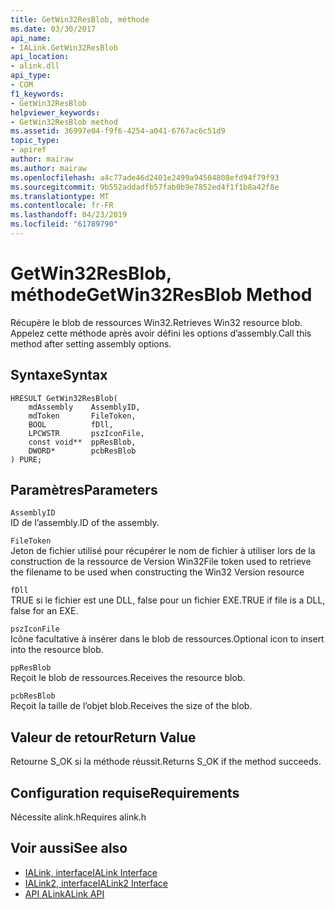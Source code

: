 ```yaml
---
title: GetWin32ResBlob, méthode
ms.date: 03/30/2017
api_name:
- IALink.GetWin32ResBlob
api_location:
- alink.dll
api_type:
- COM
f1_keywords:
- GetWin32ResBlob
helpviewer_keywords:
- GetWin32ResBlob method
ms.assetid: 36997e04-f9f6-4254-a041-6767ac6c51d9
topic_type:
- apiref
author: mairaw
ms.author: mairaw
ms.openlocfilehash: a4c77ade46d2401e2499a94504808efd94f79f93
ms.sourcegitcommit: 9b552addadfb57fab0b9e7852ed4f1f1b8a42f8e
ms.translationtype: MT
ms.contentlocale: fr-FR
ms.lasthandoff: 04/23/2019
ms.locfileid: "61789790"
---
```

# <a name="getwin32resblob-method"></a><span data-ttu-id="a87bc-102">GetWin32ResBlob, méthode</span><span class="sxs-lookup"><span data-stu-id="a87bc-102">GetWin32ResBlob Method</span></span>
<span data-ttu-id="a87bc-103">Récupère le blob de ressources Win32.</span><span class="sxs-lookup"><span data-stu-id="a87bc-103">Retrieves Win32 resource blob.</span></span> <span data-ttu-id="a87bc-104">Appelez cette méthode après avoir défini les options d’assembly.</span><span class="sxs-lookup"><span data-stu-id="a87bc-104">Call this method after setting assembly options.</span></span>  
  
## <a name="syntax"></a><span data-ttu-id="a87bc-105">Syntaxe</span><span class="sxs-lookup"><span data-stu-id="a87bc-105">Syntax</span></span>  
  
```  
HRESULT GetWin32ResBlob(  
    mdAssembly    AssemblyID,  
    mdToken       FileToken,  
    BOOL          fDll,  
    LPCWSTR       pszIconFile,  
    const void**  ppResBlob,  
    DWORD*        pcbResBlob  
) PURE;  
```  
  
## <a name="parameters"></a><span data-ttu-id="a87bc-106">Paramètres</span><span class="sxs-lookup"><span data-stu-id="a87bc-106">Parameters</span></span>  
 `AssemblyID`  
 <span data-ttu-id="a87bc-107">ID de l’assembly.</span><span class="sxs-lookup"><span data-stu-id="a87bc-107">ID of the assembly.</span></span>  
  
 `FileToken`  
 <span data-ttu-id="a87bc-108">Jeton de fichier utilisé pour récupérer le nom de fichier à utiliser lors de la construction de la ressource de Version Win32</span><span class="sxs-lookup"><span data-stu-id="a87bc-108">File token used to retrieve the filename to be used when constructing the Win32 Version resource</span></span>  
  
 `fDll`  
 <span data-ttu-id="a87bc-109">TRUE si le fichier est une DLL, false pour un fichier EXE.</span><span class="sxs-lookup"><span data-stu-id="a87bc-109">TRUE if file is a DLL, false for an EXE.</span></span>  
  
 `pszIconFile`  
 <span data-ttu-id="a87bc-110">Icône facultative à insérer dans le blob de ressources.</span><span class="sxs-lookup"><span data-stu-id="a87bc-110">Optional icon to insert into the resource blob.</span></span>  
  
 `ppResBlob`  
 <span data-ttu-id="a87bc-111">Reçoit le blob de ressources.</span><span class="sxs-lookup"><span data-stu-id="a87bc-111">Receives the resource blob.</span></span>  
  
 `pcbResBlob`  
 <span data-ttu-id="a87bc-112">Reçoit la taille de l’objet blob.</span><span class="sxs-lookup"><span data-stu-id="a87bc-112">Receives the size of the blob.</span></span>  
  
## <a name="return-value"></a><span data-ttu-id="a87bc-113">Valeur de retour</span><span class="sxs-lookup"><span data-stu-id="a87bc-113">Return Value</span></span>  
 <span data-ttu-id="a87bc-114">Retourne S_OK si la méthode réussit.</span><span class="sxs-lookup"><span data-stu-id="a87bc-114">Returns S_OK if the method succeeds.</span></span>  
  
## <a name="requirements"></a><span data-ttu-id="a87bc-115">Configuration requise</span><span class="sxs-lookup"><span data-stu-id="a87bc-115">Requirements</span></span>  
 <span data-ttu-id="a87bc-116">Nécessite alink.h</span><span class="sxs-lookup"><span data-stu-id="a87bc-116">Requires alink.h</span></span>  
  
## <a name="see-also"></a><span data-ttu-id="a87bc-117">Voir aussi</span><span class="sxs-lookup"><span data-stu-id="a87bc-117">See also</span></span>

- [<span data-ttu-id="a87bc-118">IALink, interface</span><span class="sxs-lookup"><span data-stu-id="a87bc-118">IALink Interface</span></span>](../../../../docs/framework/unmanaged-api/alink/ialink-interface.md)
- [<span data-ttu-id="a87bc-119">IALink2, interface</span><span class="sxs-lookup"><span data-stu-id="a87bc-119">IALink2 Interface</span></span>](../../../../docs/framework/unmanaged-api/alink/ialink2-interface.md)
- [<span data-ttu-id="a87bc-120">API ALink</span><span class="sxs-lookup"><span data-stu-id="a87bc-120">ALink API</span></span>](../../../../docs/framework/unmanaged-api/alink/index.md)
